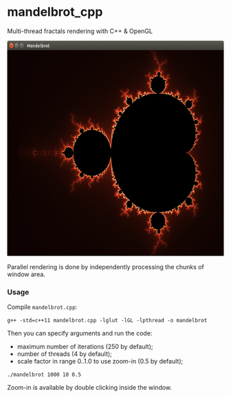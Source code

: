 # mandelbrot_cpp
Multi-thread fractals rendering with C++ &amp; OpenGL  

<img src="https://github.com/gasparian/fractals_cpp/blob/master/pics/mandelbrot_animation.gif" height=500>  

Parallel rendering is done by independently processing the chunks of window area.

### Usage
Compile `mandelbrot.cpp`:
```
g++ -std=c++11 mandelbrot.cpp -lglut -lGL -lpthread -o mandelbrot
```

Then you can specify arguments and run the code:
- maximum number of iterations (250 by default);  
- number of threads (4 by default);  
- scale factor in range 0..1.0 to use zoom-in (0.5 by default);  
```
./mandelbrot 1000 10 0.5
```  
Zoom-in is available by double clicking inside the window.
